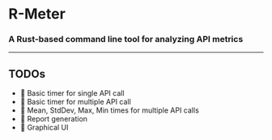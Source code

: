 # R-Meter

### A Rust-based command line tool for analyzing API metrics

---

## TODOs

 - :white_square_button: Basic timer for single API call
 - :white_square_button: Basic timer for multiple API call
 - :white_square_button: Mean, StdDev, Max, Min times for multiple API calls
 - :white_square_button: Report generation
 - :white_square_button: Graphical UI
